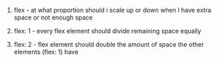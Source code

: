 1. flex - at what proportion should i scale up or down when I have extra space or not enough space

2. flex: 1 - every flex element should divide remaining space equally

3. flex: 2 - flex element should double the amount of space the other elements (flex: 1) have

